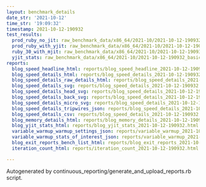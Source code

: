 ```yaml
---
layout: benchmark_details
date_str: '2021-10-12'
time_str: '19:09:32'
timestamp: 2021-10-12-190932
test_results:
  prod_ruby_no_jit: raw_benchmark_data/x86_64/2021-10/2021-10-12-190932_basic_benchmark_prod_ruby_no_jit.json
  prod_ruby_with_yjit: raw_benchmark_data/x86_64/2021-10/2021-10-12-190932_basic_benchmark_prod_ruby_with_yjit.json
  ruby_30_with_mjit: raw_benchmark_data/x86_64/2021-10/2021-10-12-190932_basic_benchmark_ruby_30_with_mjit.json
  yjit_stats: raw_benchmark_data/x86_64/2021-10/2021-10-12-190932_basic_benchmark_yjit_stats.json
reports:
  blog_speed_headline_html: reports/blog_speed_headline_2021-10-12-190932.html
  blog_speed_details_html: reports/blog_speed_details_2021-10-12-190932.html
  blog_speed_details_raw_details_html: reports/blog_speed_details_2021-10-12-190932.raw_details.html
  blog_speed_details_svg: reports/blog_speed_details_2021-10-12-190932.svg
  blog_speed_details_head_svg: reports/blog_speed_details_2021-10-12-190932.head.svg
  blog_speed_details_back_svg: reports/blog_speed_details_2021-10-12-190932.back.svg
  blog_speed_details_micro_svg: reports/blog_speed_details_2021-10-12-190932.micro.svg
  blog_speed_details_tripwires_json: reports/blog_speed_details_2021-10-12-190932.tripwires.json
  blog_speed_details_csv: reports/blog_speed_details_2021-10-12-190932.csv
  blog_memory_details_html: reports/blog_memory_details_2021-10-12-190932.html
  blog_yjit_stats_html: reports/blog_yjit_stats_2021-10-12-190932.html
  variable_warmup_warmup_settings_json: reports/variable_warmup_2021-10-12-190932.warmup_settings.json
  variable_warmup_stats_of_interest_json: reports/variable_warmup_2021-10-12-190932.stats_of_interest.json
  blog_exit_reports_bench_list_html: reports/blog_exit_reports_2021-10-12-190932.bench_list.html
  iteration_count_html: reports/iteration_count_2021-10-12-190932.html

---
```

Autogenerated by continuous_reporting/generate_and_upload_reports.rb script.
